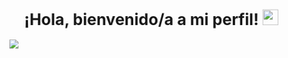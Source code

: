 <h1 align="center">
  ¡Hola, bienvenido/a a mi perfil!
  <img src="https://media.giphy.com/media/hvRJCLFzcasrR4ia7z/giphy.gif" width=28>
</h1>
<p>
  <a href="https://github.com/DenverCoder1/readme-typing-svg"><img src="https://readme-typing-svg.herokuapp.com/demo/?duration=4500&pause=100&color=1BFF00&background=7BFF4900&lines=Octavio+Recabarren;Full-Stack+Developer;Certified+Tech+Developer+Student"></a>
</p>
